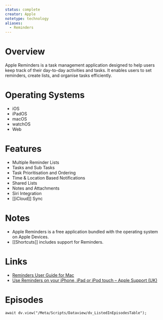 ```yaml
---
status: complete
creator: Apple
notetype: technology
aliases:
  - Reminders
---
```

# Overview
Apple Reminders is a task management application designed to help users keep track of their day-to-day activities and tasks. It enables users to set reminders, create lists, and organise tasks efficiently.

# Operating Systems
- iOS
- iPadOS
- macOS
- watchOS
- Web

# Features
- Multiple Reminder Lists
- Tasks and Sub Tasks
- Task Prioritisation and Ordering
- Time & Location Based Notifications
- Shared Lists
- Notes and Attachments
- Siri Integration
- [[iCloud]] Sync

# Notes
- Apple Reminders is a free application bundled with the operating system on Apple Devices.
- [[Shortcuts]] includes support for Reminders.

# Links
- [Reminders User Guide for Mac](https://support.apple.com/en-gb/guide/reminders/welcome/mac)
- [Use Reminders on your iPhone, iPad or iPod touch – Apple Support (UK)](https://support.apple.com/en-gb/102484)

# Episodes
```dataviewjs
await dv.view("/Meta/Scripts/Dataview/dv_ListedInEpisodesTable");
```
